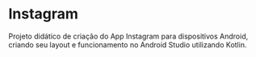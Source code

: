 # Instagram
Projeto didático de criação do App Instagram para dispositivos Android, criando seu layout e funcionamento no Android Studio utilizando Kotlin.
